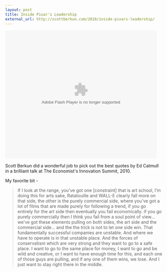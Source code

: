 ```yaml
---
layout: post
title: Inside Pixar's Leadership
external_url: http://scottberkun.com/2010/inside-pixars-leadership/
---
```

  <object id="flashObj" width="486" height="412" classid="clsid:D27CDB6E-AE6D-11cf-96B8-444553540000" codebase="http://download.macromedia.com/pub/shockwave/cabs/flash/swflash.cab#version=9,0,47,0"><param name="movie" value="http://c.brightcove.com/services/viewer/federated_f9?isVid=1" /><param name="bgcolor" value="#FFFFFF" /><param name="flashVars" value="videoId=596049420001&linkBaseURL=http%3A%2F%2Fwww.economist.com%2Fevents-conferences%2Famericas%2Finnovation-2010%3Fbclid%3D608410748001%26bctid%3D596049420001&playerID=57825992001&playerKey=AQ~~,AAAADXaozYk~,BawJ37gnfAnGoMxEdQj_T9APQXRHKyAC&domain=embed&dynamicStreaming=true" /><param name="base" value="http://admin.brightcove.com" /><param name="seamlesstabbing" value="false" /><param name="allowFullScreen" value="true" /><param name="swLiveConnect" value="true" /><param name="allowScriptAccess" value="always" /><embed src="http://c.brightcove.com/services/viewer/federated_f9?isVid=1" bgcolor="#FFFFFF" flashVars="videoId=596049420001&linkBaseURL=http%3A%2F%2Fwww.economist.com%2Fevents-conferences%2Famericas%2Finnovation-2010%3Fbclid%3D608410748001%26bctid%3D596049420001&playerID=57825992001&playerKey=AQ~~,AAAADXaozYk~,BawJ37gnfAnGoMxEdQj_T9APQXRHKyAC&domain=embed&dynamicStreaming=true" base="http://admin.brightcove.com" name="flashObj" width="486" height="412" seamlesstabbing="false" type="application/x-shockwave-flash" allowFullScreen="true" swLiveConnect="true" allowScriptAccess="always" pluginspage="http://www.macromedia.com/shockwave/download/index.cgi?P1_Prod_Version=ShockwaveFlash"></embed></object>

Scott Berkun did a wonderful job to pick out the best quotes by Ed Catmull in a brilliant talk at The Economist's Innovation Summit, 2010.

My favorite bit - 

> If I look at the range, you’ve got one [constraint] that is art school, I’m doing this for arts sake, Ratatouille and WALL-E clearly fall more on that side, the other is the purely commercial side, where you’ve got a lot of films that are made purely for following a trend, if you go entirely for the art side then eventually you fail economically. if you go purely commercially then I think you fail from a soul point of view… we’ve got these elements pulling on both sides, the art side and the commercial side… and the the trick is not to let one side win. That fundamentally successful companies are unstable. And where we have to operate is in that unstable place. And the forces of conservatism which are very strong and they want to go to a safe place. I want to go to the same place for money, I want to go and be wild and creative, or I want to have enough time for this, and each one of those guys are pulling, and if any one of them wins, we lose. And I just want to stay right there in the middle. 
